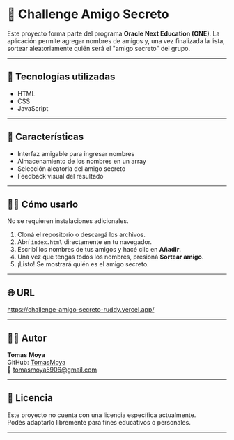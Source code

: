 # 🎁 Challenge Amigo Secreto

Este proyecto forma parte del programa **Oracle Next Education (ONE)**. 
La aplicación permite agregar nombres de amigos y, una vez finalizada la lista, sortear aleatoriamente quién será el "amigo secreto" del grupo.

---

## 🚀 Tecnologías utilizadas

- HTML
- CSS
- JavaScript

---

## 🎯 Características

- Interfaz amigable para ingresar nombres
- Almacenamiento de los nombres en un array
- Selección aleatoria del amigo secreto
- Feedback visual del resultado

---

## 🧑‍💻 Cómo usarlo

No se requieren instalaciones adicionales.

1. Cloná el repositorio o descargá los archivos.
2. Abrí `index.html` directamente en tu navegador.
3. Escribí los nombres de tus amigos y hacé clic en **Añadir**.
4. Una vez que tengas todos los nombres, presioná **Sortear amigo**.
5. ¡Listo! Se mostrará quién es el amigo secreto.

---

## 🌐 URL

https://challenge-amigo-secreto-ruddy.vercel.app/

---

## 👨‍💻 Autor

**Tomas Moya**  
GitHub: [TomasMoya](https://github.com/TomasMoya)  
📧 tomasmoya5906@gmail.com

---

## 📝 Licencia

Este proyecto no cuenta con una licencia específica actualmente.  
Podés adaptarlo libremente para fines educativos o personales.

---




